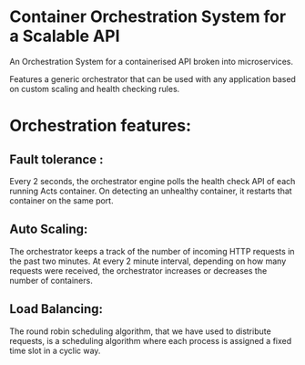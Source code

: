# Container Orchestration System for a Scalable API
An Orchestration System for a containerised API broken into microservices.

Features a generic orchestrator that can be used with any application based on custom scaling and health checking rules.

# Orchestration features:

## Fault tolerance :
Every 2 seconds, the orchestrator engine polls the health check API of each running Acts
container. On detecting an unhealthy container, it restarts that container on the same
port.

## Auto Scaling:
The orchestrator keeps a track of the number of incoming HTTP requests in the past two
minutes. At every 2 minute interval, depending on how many requests were received, the
orchestrator increases or decreases the number of containers.

## Load Balancing:
The round robin scheduling algorithm, that we have used to distribute requests, is a
scheduling algorithm where each process is assigned a fixed time slot in a cyclic way.
